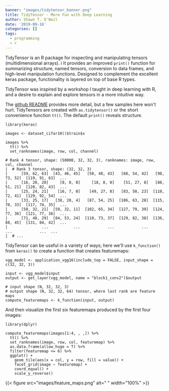 ```yaml
---
banner: "images/tidytensor_banner.png"
title: TidyTensor - More Fun with Deep Learning
author: Shawn T. O'Neil
date: '2019-09-16'
categories: []
tags:
  - programming
  - r
---
```


TidyTensor is an R package for inspecting and manipulating tensors (multidimensional arrays). i
It provides an improved `print()` function for summarizing structure, named tensors, 
conversion to data frames, and high-level manipulation functions. Designed to complement the 
excellent keras package, functionality is layered on top of base R types.

TidyTensor was inspired by a workshop I taught in deep learning with R, and a desire to 
explain and explore tensors in a more intuitive way.

The [github README](https://github.com/oneilsh/tidytensor) provides more detail, but
a few samples here won't hurt. TidyTensors are created with `as.tidytensor()` or the
short convenience function `tt()`. The default `print()` reveals structure.


```
library(keras)

images <- dataset_cifar10()$train$x

images %>%
  tt() %>%
  set_ranknames(image, row, col, channel)
```

```
# Rank 4 tensor, shape: (50000, 32, 32, 3), ranknames: image, row, col, channel
|  # Rank 3 tensor, shape: (32, 32, 3)
|      [59, 62, 63]  [43, 46, 45]   [50, 48, 43]   [68, 54, 42]   [98, 73, 52]  [119, 91, 63]  ... 
|      [16, 20, 20]     [0, 0, 0]     [18, 8, 0]    [51, 27, 8]   [88, 51, 21]  [120, 82, 43]  ... 
|      [25, 24, 21]    [16, 7, 0]    [49, 27, 8]   [83, 50, 23]  [110, 72, 41]  [129, 92, 54]  ... 
|      [33, 25, 17]   [38, 20, 4]   [87, 54, 25]  [106, 63, 28]  [115, 70, 33]  [117, 74, 35]  ... 
|      [50, 32, 21]  [59, 32, 11]  [102, 65, 34]  [127, 79, 39]  [124, 77, 36]  [121, 77, 36]  ... 
|      [71, 48, 29]  [84, 53, 24]  [110, 73, 37]  [129, 82, 38]  [136, 88, 45]  [131, 84, 42]  ... 
|               ...           ...            ...            ...            ...            ...  ... 
|  # ...
```

TidyTensor can be useful in a variety of ways; here we'll use `k_function()` from `keras()`
to create a function that creates featuremaps:

```
vgg_model <- application_vgg16(include_top = FALSE, input_shape = c(32, 32, 3))

input <- vgg_model$input
output <- get_layer(vgg_model, name = "block1_conv2")$output

# input shape (N, 32, 32, 3)
# output shape (N, 32, 32, 64) tensor, where last rank are feature maps
compute_featuremaps <- k_function(input, output)
```

And then visualize the first six featuremaps produced by the first four images:

```
library(dplyr)

compute_featuremaps(images[1:4, , ,]) %>% 
  tt() %>%
  set_ranknames(image, row, col, featuremap) %>%
  as.data.frame(allow_huge = T) %>%
  filter(featuremap <= 6) %>%
  ggplot() +
    geom_tile(aes(x = col, y = row, fill = value)) +
    facet_grid(image ~ featuremap) +
    coord_equal() +
    scale_y_reverse() 
```

{{< figure src="images/feature_maps.png" alt=" " width="100%" >}}
